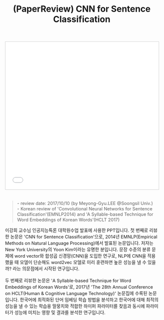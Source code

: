 ﻿---
title: "(PaperReview) CNN for Sentence Classification"
tags: 
  - Deep Learning
  - NLP
  - Paper Review
categories:
  - PaperReview
toc: false
author_profile: false
comments: 
  provider: "disqus"
  disqus:
    shortname: "https-brstar96-github-io"
use_math: true
header:
  teaser: /assets/Images/papers-reviewcnn-for-sentence-classification-1-638.jpg
---
<center>
<iframe src="//www.slideshare.net/slideshow/embed_code/key/cCBLyyZrRbdEZD" width="595" height="485" frameborder="0" marginwidth="0" marginheight="0" scrolling="no" style="border:1px solid #CCC; border-width:1px; margin-bottom:5px; max-width: 100%;" allowfullscreen> </iframe> </center><br>

<Blockquote><span style="font-size:11pt">- review date: 2017/10/10 (by Meyong-Gyu.LEE @Soongsil Univ.)<br>- Korean review of 'Convolutional Neural Networks for Sentence Classification'(EMNLP2014) and 'A Syllable-based Technique for Word Embeddings of Korean Words'(HCLT 2017)</span></Blockquote>

<span style="font-size:11pt">
이강희 교수님 인공지능특론 대학원수업 발표에 사용한 PPT입니다. 첫 번째로 리뷰한 논문은 'CNN for Sentence Classification'으로, 2014년 EMNLP(Empirical Methods on Natural Language Processing)에서 발표된 논문입니다. 저자는 New York University의 Yoon Kim이라는 유명한 분입니다. 문장 수준의 분류 문제에 word vector와 합성곱 신경망(CNN)을 도입한 연구로, NLP에 CNN을 적용했을 때 모델이 단순해도 word2vec 모델로 미리 훈련하면 높은 성능을 낼 수 있을까? 라는 의문점에서 시작된 연구입니다.<br><br>
두 번째로 리뷰한 논문은 'A Syllable-based Technique for Word Embeddings of Korean Words'로, 2017년 'The 28th Annual Conference on HCLT(Human & Cognitive Language Technology)' 논문집에 수록된 논문입니다. 한국어에 최적화된 단어 임베딩 학습 방법을 분석하고 한국어에 대해 최적의 성능을 낼 수 있는 학습용 말뭉치와 적합한 하이퍼 파라미터를 찾음과 동시에 파라미터가 성능에 미치는 영향 및 결과를 분석한 연구입니다.<br>
